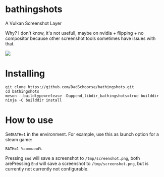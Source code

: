# bathingshots
A Vulkan Screenshot Layer

Why? I don't know, it's not usefull, maybe on nvidia + flipping + no compositor because other screenshot tools sometimes have issues with that.

![](https://git.froggi.es/Riesi/frog_emojis/-/raw/master/png/fixed_width/256/bathingfrog.png)

# Installing

```
git clone https://github.com/DadSchoorse/bathingshots.git
cd bathingshots
meson --buildtype=release -Dappend_libdir_bathingshots=true builddir
ninja -C builddir install
```

# How to use

Set`BATH=1` in the environment. For example, use this as launch option for a steam game:
```
BATH=1 %command%
```
Pressing `End` will save a screenshot to `/tmp/screenshot.png`, both arePressing `End` will save a screenshot to `/tmp/screenshot.png`, but is currently not  currently not configurable.
